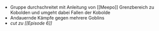 - Gruppe durchschreitet mit Anleitung von [[Meepo]] Grenzbereich zu Kobolden und umgeht dabei Fallen der Kobolde
- Andauernde Kämpfe gegen mehrere Goblins
- *cut zu [[Episode 6]]*